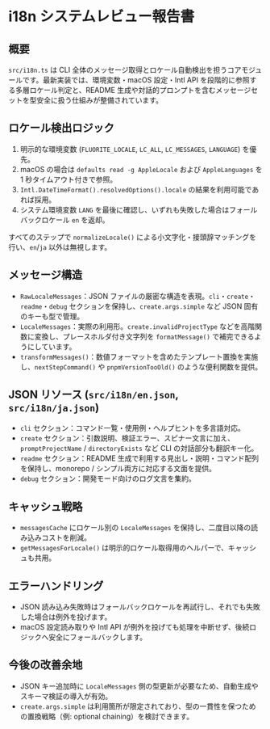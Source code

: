 # i18n システムレビュー報告書

## 概要

`src/i18n.ts` は CLI 全体のメッセージ取得とロケール自動検出を担うコアモジュールです。最新実装では、環境変数・macOS 設定・Intl API を段階的に参照する多層ロケール判定と、README 生成や対話的プロンプトを含むメッセージセットを型安全に扱う仕組みが整備されています。

## ロケール検出ロジック

1. 明示的な環境変数 (`FLUORITE_LOCALE`, `LC_ALL`, `LC_MESSAGES`, `LANGUAGE`) を優先。
2. macOS の場合は `defaults read -g AppleLocale` および `AppleLanguages` を 1 秒タイムアウト付きで参照。
3. `Intl.DateTimeFormat().resolvedOptions().locale` の結果を利用可能であれば採用。
4. システム環境変数 `LANG` を最後に確認し、いずれも失敗した場合はフォールバックロケール `en` を返却。

すべてのステップで `normalizeLocale()` による小文字化・接頭辞マッチングを行い、`en`/`ja` 以外は無視します。

## メッセージ構造

- `RawLocaleMessages`：JSON ファイルの厳密な構造を表現。`cli`・`create`・`readme`・`debug` セクションを保持し、`create.args.simple` など JSON 固有のキーも型で管理。
- `LocaleMessages`：実際の利用形。`create.invalidProjectType` などを高階関数に変換し、プレースホルダ付き文字列を `formatMessage()` で補完できるようにしています。
- `transformMessages()`：数値フォーマットを含めたテンプレート置換を実施し、`nextStepCommand()` や `pnpmVersionTooOld()` のような便利関数を提供。

## JSON リソース (`src/i18n/en.json`, `src/i18n/ja.json`)

- `cli` セクション：コマンド一覧・使用例・ヘルプヒントを多言語対応。
- `create` セクション：引数説明、検証エラー、スピナー文言に加え、`promptProjectName` / `directoryExists` など CLI の対話部分も翻訳キー化。
- `readme` セクション：README 生成で利用する見出し・説明・コマンド配列を保持し、monorepo / シンプル両方に対応する文面を提供。
- `debug` セクション：開発モード向けのログ文言を集約。

## キャッシュ戦略

- `messagesCache` にロケール別の `LocaleMessages` を保持し、二度目以降の読み込みコストを削減。
- `getMessagesForLocale()` は明示的ロケール取得用のヘルパーで、キャッシュも共用。

## エラーハンドリング

- JSON 読み込み失敗時はフォールバックロケールを再試行し、それでも失敗した場合は例外を投げます。
- macOS 設定読み取りや Intl API が例外を投げても処理を中断せず、後続ロジックへ安全にフォールバックします。

## 今後の改善余地

- JSON キー追加時に `LocaleMessages` 側の型更新が必要なため、自動生成やスキーマ検証の導入が有効。
- `create.args.simple` は利用箇所が限定されており、型の一貫性を保つための置換戦略（例: optional chaining）を検討できます。
